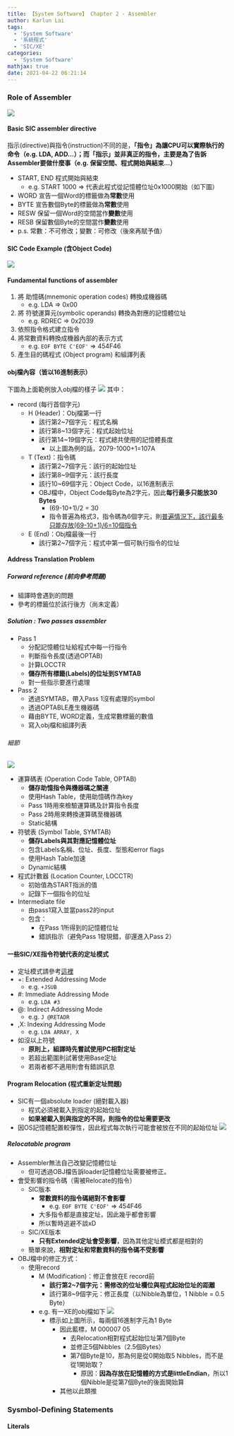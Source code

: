```yaml
---
title: 【System Software】 Chapter 2 - Assembler
author: Karlun Lai
tags:
  - 'System Software'
  - '系統程式'
  - 'SIC/XE'
categories:
  - 'System Software'
mathjax: true
date: 2021-04-22 06:21:14
---
```

### Role of Assembler
![](/images/System-Software-Chapter2/assembler.png)

<!--more-->

#### Basic SIC assembler directive
指示(directive)與指令(instruction)不同的是，**「指令」為讓CPU可以實際執行的命令（e.g. LDA, ADD...）；而「指示」並非真正的指令，主要是為了告訴Assembler要做什麼事（e.g. 保留空間、程式開始與結束...）**
- START, END 程式開始與結束
  - e.g. START 1000 => 代表此程式從記憶體位址0x1000開始（如下圖）
- WORD 宣告一個Word的標籤做為**常數**使用
- BYTE 宣告數個Byte的標籤做為**常數**使用
- RESW 保留一個Word的空間當作**變數**使用
- RESB 保留數個Byte的空間當作**變數**使用
- p.s. 常數：不可修改；變數：可修改（後來再賦予值）

#### SIC Code Example (含Object Code)
![](/images/System-Software-Chapter2/SIC_Example.png)

#### Fundamental functions of assembler
1. 將 助憶碼(mnemonic operation codes) 轉換成機器碼 
   - e.g. LDA => 0x00
2. 將 符號運算元(symbolic operands) 轉換為對應的記憶體位址 
   - e.g. RDREC => 0x2039
3. 依照指令格式建立指令
4. 將常數資料轉換成機器內部的表示方式
   - e.g. ```EOF BYTE C'EOF'``` => 454F46
5. 產生目的碼程式 (Object program) 和組譯列表

#### obj檔內容（皆以16進制表示）
下圖為上面範例放入obj檔的樣子
![](/images/System-Software-Chapter2/SIC_Example_OBJ.png)
其中：
- record (每行首個字元)
  - H (Header)：Obj檔第一行
    - 該行第2~7個字元：程式名稱
    - 該行第8~13個字元：程式起始位址
    - 該行第14~19個字元：程式總共使用的記憶體長度
      - 以上圖為例的話，2079-1000+1=107A
  - T (Text)：指令碼
    - 該行第2~7個字元：該行的起始位址
    - 該行第8~9個字元：該行長度
    - 該行10~69個字元：Object Code，以16進制表示
    - OBJ檔中，Object Code每Byte為2字元，因此**每行最多只能放30 Bytes**
      - (69-10+1)/2 = 30
      - 指令普遍為格式3，指令碼為6個字元，則<u>普遍情況下，該行最多只能存放(69-10+1)/6=10個指令</u>
  - E (End)：Obj檔最後一行
    - 該行第2~7個字元：程式中第一個可執行指令的位址

#### Address Translation Problem
##### Forward reference (前向參考問題)
- 組譯時會遇到的問題
- 參考的標籤位於該行後方（尚未定義）

##### Solution : Two passes assembler
- Pass 1
  - 分配記憶體位址給程式中每一行指令
  - 判斷指令長度(透過OPTAB)
  - 計算LOCCTR
  - **儲存所有標籤(Labels)的位址到SYMTAB**
  - 對一些指示要進行處理
- Pass 2
  - 透過SYMTAB，帶入Pass 1沒有處理的symbol
  - 透過OPTABLE產生機器碼
  - 藉由BYTE, WORD定義，生成常數標籤的數值
  - 寫入obj檔和組譯列表

###### 細節
![](/images/System-Software-Chapter2/two-pass.png)
- 運算碼表 (Operation Code Table, OPTAB)
  - **儲存助憶指令與機器碼之關連**
  - 使用Hash Table，使用助憶碼作為key
  - Pass 1時用來檢驗運算碼及計算指令長度
  - Pass 2時用來轉換運算碼至機器碼
  - Static結構
- 符號表 (Symbol Table, SYMTAB)
  - **儲存Labels與其對應記憶體位址**
  - 包含Labels名稱、位址、長度、型態和error flags
  - 使用Hash Table加速
  - Dynamic結構
- 程式計數器 (Location Counter, LOCCTR)
  - 初始值為START指派的值
  - 記錄下一個指令的位址
- Intermediate file
  - 由pass1寫入並當pass2的input
  - 包含：
    - 在Pass 1所得到的記憶體位址
    - 錯誤指示（避免Pass 1發現錯，卻還進入Pass 2）

#### 一些SIC/XE指令符號代表的定址模式
- 定址模式請參考[這裡](https://karlunlai-void.github.io/2021/04/22/System-Software-Chapter1/#Addressing-Modes-1)
- +: Extended Addressing Mode
  - e.g. ```+JSUB```
- #: Immediate Addressing Mode
  - e.g. ```LDA #3```
- @: Indirect Addressing Mode
  - e.g. ```J @RETADR```
- ,X: Indexing Addressing Mode
  - e.g. ```LDA ARRAY, X```
- 如沒以上符號
  - **原則上，組譯時先嘗試使用PC相對定址**
  - 若超出範圍則試著使用Base定址
  - 若兩者都不適用則會有錯誤訊息

#### Program Relocation (程式重新定址問題)
- SIC有一個absolute loader (絕對載入器)
  - 程式必須被載入到指定的起始位址
  - **如果被載入到與指定的不同，則指令的位址需要更改**
- 因OS記憶體配置較彈性，因此程式每次執行可能會被放在不同的起始位址
![](/images/System-Software-Chapter2/relocation.png)

##### Relocatable program
- Assembler無法自己改變記憶體位址
  - 但可透過OBJ檔告訴loader記憶體位址需要被修正。
- 會受影響的指令碼（需被Relocate的指令）
  - SIC版本
    - **常數資料的指令碼絕對不會影響**
      - e.g. ```EOF BYTE C'EOF'``` => 454F46
    - 大多指令都是直接定址，因此幾乎都會影響
    - 所以暫時逃避不談xD
  - SIC/XE版本
    - **只有Extended定址會受影響**，因為其他定址模式都是相對的
  - 簡單來說，**相對定址和常數資料的指令碼不受影響**
- OBJ檔中的修正方式：
  - 使用record
    - M (Modification)：修正會放在E record前
      - **該行第2~7個字元：需修改的位址欄位與程式起始位址的距離**
      - 該行第8~9個字元：修正長度（以Nibble為單位，1 Nibble = 0.5 Byte）
    - e.g. 有一XE的obj檔如下
    ![](/images/System-Software-Chapter2/XE_Example_OBJ.png)
      - 標示如上圖所示，每兩個16進制字元為1 Byte
        - 因此藍標，M 000007 05
          - 去Relocation相對程式起始位址第7個Byte
          - 並修正5個Nibbles（2.5個Bytes）
          - 第7個Byte是10，那為何是從0開始取5 Nibbles，而不是從1開始取？
            - 原因：**因為存放在記憶體的方式是littleEndian**，所以1個Nibble是從第7個Byte的後面開始算
        - 其他以此類推

### Sysmbol-Defining Statements
#### Literals